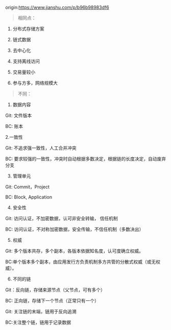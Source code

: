 origin:https://www.jianshu.com/p/b96b98983df6

> 相同点：

1. 分布式存储方案

2. 链式数据

3. 去中心化

4. 支持离线访问

5. 交易量较小

6. 参与方多，网络规模大

> 不同：

1. 数据内容

Git: 文件版本

BC: 账本

2.一致性

Git: 不追求强一致性，人工合并冲突

BC: 要求较强的一致性，冲突时自动根据多数决定，根据链的长度决定，自动废弃分支

3. 管理单元

Git: Commit，Project

BC: Block, Application

4. 安全性

Git: 访问认证，不加密数据，认可非安全转输， 信任机制

BC: 访问认证，不对称加密数据，安全传输，不信任机制（多数决出）

5. 权威

Git: 多个版本共存，多个副本，各版本依据知名度，认可度确立权威。

BC:单个版本多个副本，由应用发行方负责机制多方共管的分散式权威（或无权威）。

6. 不同的链

Git：反向链，存储来源节点（父节点，可有多个）

BC: 正向链，存储下一个节点（正常只有一个）

Git: 关注链的末端，链用于反向追溯

BC:关注整个链，链用于记录数据


